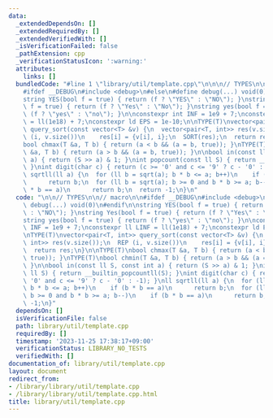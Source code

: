 ```yaml
---
data:
  _extendedDependsOn: []
  _extendedRequiredBy: []
  _extendedVerifiedWith: []
  _isVerificationFailed: false
  _pathExtension: cpp
  _verificationStatusIcon: ':warning:'
  attributes:
    links: []
  bundledCode: "#line 1 \"library/util/template.cpp\"\n\n\n// TYPES\n\n// macro\n\n\
    #ifdef __DEBUG\n#include <debug>\n#else\n#define debug(...) void(0)\n#endif\n\n\
    string YES(bool f = true) { return (f ? \"YES\" : \"NO\"); }\nstring Yes(bool\
    \ f = true) { return (f ? \"Yes\" : \"No\"); }\nstring yes(bool f = true) { return\
    \ (f ? \"yes\" : \"no\"); }\n\nconstexpr int INF = 1e9 + 7;\nconstexpr ll LINF\
    \ = ll(1e18) + 7;\nconstexpr ld EPS = 1e-10;\n\nTYPE(T)\nvector<pair<T, int>>\
    \ query_sort(const vector<T> &v) {\n  vector<pair<T, int>> res(v.size());\n  REP\
    \ (i, v.size())\n    res[i] = {v[i], i};\n  SORT(res);\n  return res;\n}\n\nTYPE(T)\n\
    bool chmax(T &a, T b) { return (a < b && (a = b, true)); }\nTYPE(T)\nbool chmin(T\
    \ &a, T b) { return (a > b && (a = b, true)); }\n\nbool in(const ll S, const int\
    \ a) { return (S >> a) & 1; }\nint popcount(const ll S) { return __builtin_popcountll(S);\
    \ }\nint digit(char c) { return (c >= '0' and c <= '9' ? c - '0' : -1); }\nll\
    \ sqrtll(ll a) {\n  for (ll b = sqrt(a); b * b <= a; b++)\n    if (b * b == a)\n\
    \      return b;\n  for (ll b = sqrt(a); b >= 0 and b * b >= a; b--)\n    if (b\
    \ * b == a)\n      return b;\n  return -1;\n}\n"
  code: "\n\n// TYPES\n\n// macro\n\n#ifdef __DEBUG\n#include <debug>\n#else\n#define\
    \ debug(...) void(0)\n#endif\n\nstring YES(bool f = true) { return (f ? \"YES\"\
    \ : \"NO\"); }\nstring Yes(bool f = true) { return (f ? \"Yes\" : \"No\"); }\n\
    string yes(bool f = true) { return (f ? \"yes\" : \"no\"); }\n\nconstexpr int\
    \ INF = 1e9 + 7;\nconstexpr ll LINF = ll(1e18) + 7;\nconstexpr ld EPS = 1e-10;\n\
    \nTYPE(T)\nvector<pair<T, int>> query_sort(const vector<T> &v) {\n  vector<pair<T,\
    \ int>> res(v.size());\n  REP (i, v.size())\n    res[i] = {v[i], i};\n  SORT(res);\n\
    \  return res;\n}\n\nTYPE(T)\nbool chmax(T &a, T b) { return (a < b && (a = b,\
    \ true)); }\nTYPE(T)\nbool chmin(T &a, T b) { return (a > b && (a = b, true));\
    \ }\n\nbool in(const ll S, const int a) { return (S >> a) & 1; }\nint popcount(const\
    \ ll S) { return __builtin_popcountll(S); }\nint digit(char c) { return (c >=\
    \ '0' and c <= '9' ? c - '0' : -1); }\nll sqrtll(ll a) {\n  for (ll b = sqrt(a);\
    \ b * b <= a; b++)\n    if (b * b == a)\n      return b;\n  for (ll b = sqrt(a);\
    \ b >= 0 and b * b >= a; b--)\n    if (b * b == a)\n      return b;\n  return\
    \ -1;\n}"
  dependsOn: []
  isVerificationFile: false
  path: library/util/template.cpp
  requiredBy: []
  timestamp: '2023-11-25 17:38:17+09:00'
  verificationStatus: LIBRARY_NO_TESTS
  verifiedWith: []
documentation_of: library/util/template.cpp
layout: document
redirect_from:
- /library/library/util/template.cpp
- /library/library/util/template.cpp.html
title: library/util/template.cpp
---
```

